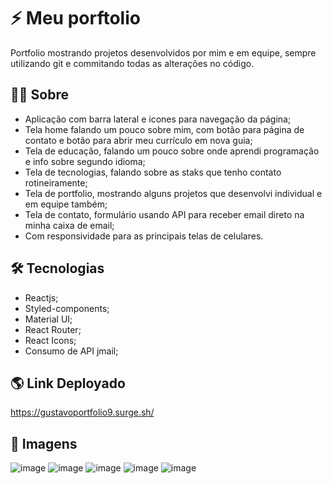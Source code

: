 # ⚡ Meu porftolio 

Portfolio mostrando projetos desenvolvidos por mim e em equipe, sempre utilizando git e commitando todas as alterações no código. 

## 👨‍💻 Sobre
- Aplicação com barra lateral e icones para navegação da página;
- Tela home falando um pouco sobre mim, com botão para página de contato e botão para abrir meu currículo em nova guia;
- Tela de educação, falando um pouco sobre onde aprendi programação e info sobre segundo idioma; 
- Tela de tecnologias, falando sobre as staks que tenho contato rotineiramente; 
- Tela de portfolio, mostrando alguns projetos que desenvolvi individual e em equipe também; 
- Tela de contato, formulário usando API para receber email direto na minha caixa de email;
- Com responsividade para as principais telas de celulares.

## 🛠 Tecnologias 
- Reactjs;
- Styled-components;
- Material UI;
- React Router; 
- React Icons; 
- Consumo de API jmail;

## 🌎 Link Deployado

https://gustavoportfolio9.surge.sh/

## 📸 Imagens
![image](https://user-images.githubusercontent.com/104602579/185789317-93c1f4a0-011a-4b75-9857-0d32c2251db3.png)
![image](https://user-images.githubusercontent.com/104602579/185789333-39fbde16-823c-4018-a098-e1ac8444c4b0.png)
![image](https://user-images.githubusercontent.com/104602579/185789339-15817e12-9330-4641-aba5-3edab8d51195.png)
![image](https://user-images.githubusercontent.com/104602579/185789343-c250edd9-63ea-4c38-9563-ee7ff54d17ad.png)
![image](https://user-images.githubusercontent.com/104602579/185789354-586902d1-ba91-40d9-8929-7f63053c1172.png)


